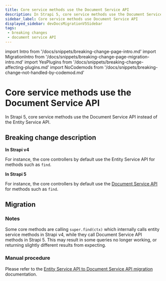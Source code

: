 ```yaml
---
title: Core service methods use the Document Service API
description: In Strapi 5, core service methods use the Document Service API instead of the Entity Service API.
sidebar_label: Core service methods use Document Service API
displayed_sidebar: devDocsMigrationV5Sidebar
tags:
 - breaking changes
 - document service API
---
```


import Intro from '/docs/snippets/breaking-change-page-intro.md'
import MigrationIntro from '/docs/snippets/breaking-change-page-migration-intro.md'
import YesPlugins from '/docs/snippets/breaking-change-affecting-plugins.md'
import NoCodemods from '/docs/snippets/breaking-change-not-handled-by-codemod.md'

# Core service methods use the Document Service API

In Strapi 5, core service methods use the Document Service API instead of the Entity Service API.

<Intro/>
<YesPlugins />
<NoCodemods />

## Breaking change description

<SideBySideContainer>

<SideBySideColumn>

**In Strapi v4**

For instance, the core controllers by default use the Entity Service API for methods such as `find`.

</SideBySideColumn>

<SideBySideColumn>

**In Strapi 5**

For instance, the core controllers by default use the [Document Service API](/dev-docs/api/document-service) for methods such as `find`.

</SideBySideColumn>

</SideBySideContainer>

## Migration

<MigrationIntro />

### Notes

Some core methods are calling `super.find(ctx)` which internally calls entity service methods in Strapi v4, while they call Document Service API methods in Strapi 5. This may result in some queries no longer working, or returning slightly different results from expecting.

### Manual procedure

Please refer to the [Entity Service API to Document Service API migration](/dev-docs/migration/v4-to-v5/guides/from-entity-service-to-document-service) documentation.
